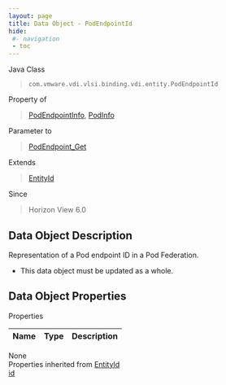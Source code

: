 ```yaml
---
layout: page
title: Data Object - PodEndpointId
hide:
 #- navigation
 - toc
---
```


  
  
  



Java Class  
> `com.vmware.vdi.vlsi.binding.vdi.entity.PodEndpointId`

Property of  
> [PodEndpointInfo](vdi.federation.PodEndpoint.PodEndpointInfo.md#field_detail), [PodInfo](vdi.federation.Pod.PodInfo.md#field_detail)

Parameter to  
> [PodEndpoint_Get](vdi.federation.PodEndpoint.md#get)

Extends  
> [EntityId](vdi.EntityId.md)

Since  
> Horizon View 6.0


## Data Object Description 

Representation of a Pod endpoint ID in a Pod Federation. 

  * This data object must be updated as a whole.



## Data Object Properties

Properties

Name |  Type |  Description   
---|---|---  
None  
Properties inherited from [EntityId](vdi.EntityId.md)  
[id](vdi.EntityId.md#id)  
  
  

  
  

